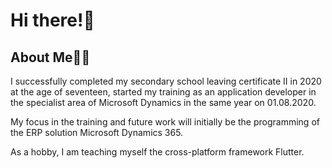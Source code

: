 # Hi there!👋

## About Me🤵🏼
I successfully completed my secondary school leaving certificate II in 2020 at the age of seventeen, started my training as an application developer in the specialist area of Microsoft Dynamics in the same year on 01.08.2020.

My focus in the training and future work will initially be the programming of the ERP solution Microsoft Dynamics 365.

As a hobby, I am teaching myself the cross-platform framework Flutter.
